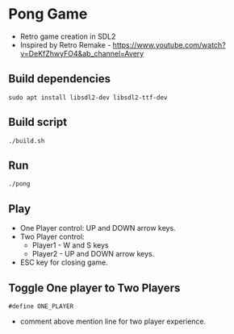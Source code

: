 # Pong Game

- Retro game creation in SDL2
- Inspired by Retro Remake - https://www.youtube.com/watch?v=DeKfZhwyFO4&ab_channel=Avery

## Build dependencies

    sudo apt install libsdl2-dev libsdl2-ttf-dev

## Build script

    ./build.sh
    
## Run

    ./pong
    
## Play

- One Player control: UP and DOWN arrow keys.
- Two Player control: 
    - Player1 - W and S keys
    - Player2 - UP and DOWN arrow keys.
- ESC key for closing game.

## Toggle One player to Two Players

    #define ONE_PLAYER 

- comment above mention line for two player experience.
